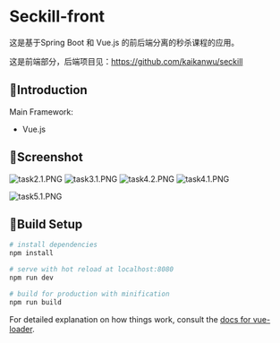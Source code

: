 # Seckill-front

这是基于Spring Boot 和 Vue.js 的前后端分离的秒杀课程的应用。

这是前端部分，后端项目见：https://github.com/kaikanwu/seckill



## 🎯Introduction

Main Framework:

- Vue.js



## :space_invader:Screenshot



![task2.1.PNG](https://i.loli.net/2018/09/22/5ba60ebd6f419.png)
![task3.1.PNG](https://i.loli.net/2018/09/22/5ba60ebe92294.png)
![task4.2.PNG](https://i.loli.net/2018/09/22/5ba60ebebd478.png)
![task4.1.PNG](https://i.loli.net/2018/09/22/5ba60ebecfbe7.png)

![task5.1.PNG](https://i.loli.net/2018/09/22/5ba60ee2cda35.png)

## :pear:Build Setup

``` bash
# install dependencies
npm install

# serve with hot reload at localhost:8080
npm run dev

# build for production with minification
npm run build
```

For detailed explanation on how things work, consult the [docs for vue-loader](http://vuejs.github.io/vue-loader).

